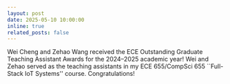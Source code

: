 ```yaml
---
layout: post
date: 2025-05-10 10:00:00
inline: true
related_posts: false
---
```


Wei Cheng and Zehao Wang received the ECE Outstanding Graduate Teaching Assistant Awards for the 2024&ndash;2025 academic year! Wei and Zehao served as the teaching assistants in my ECE 655/CompSci 655 ``Full-Stack IoT Systems'' course. Congratulations!